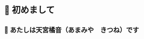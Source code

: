 # 👋 初めまして
## 🦊 あたしは天宮橘音（あまみや　きつね）です

<!---
AmamiyaKitune/AmamiyaKitune is a ✨ special ✨ repository because its `README.md` (this file) appears on your GitHub profile.
You can click the Preview link to take a look at your changes.
--->
